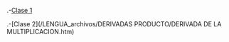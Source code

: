 .-[Clase 1](/LENGUA_archivos/LENGUA/LENGUA.htm)

.-[Clase 2](/LENGUA_archivos/DERIVADAS PRODUCTO/DERIVADA DE LA MULTIPLICACION.htm)
